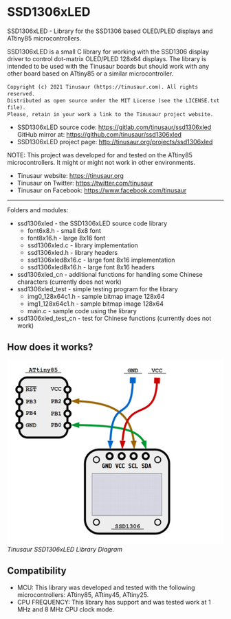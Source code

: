 # SSD1306xLED

SSD1306xLED - Library for the SSD1306 based OLED/PLED displays and ATtiny85 microcontrollers.

SSD1306xLED is a small C library for working with the SSD1306 display driver to control dot-matrix OLED/PLED 128x64 displays. The library is intended to be used with the Tinusaur boards but should work with any other board based on ATtiny85 or a similar microcontroller.

    Copyright (c) 2021 Tinusaur (https://tinusaur.com). All rights reserved.
    Distributed as open source under the MIT License (see the LICENSE.txt file).
    Please, retain in your work a link to the Tinusaur project website.

- SSD1306xLED source code:   https://gitlab.com/tinusaur/ssd1306xled  
  GitHub mirror at: https://github.com/tinusaur/ssd1306xled
- SSD1306xLED project page:  http://tinusaur.org/projects/ssd1306xled

NOTE: This project was developed for and tested on the ATtiny85 microcontrollers. It might or might not work in other environments.

- Tinusaur website: https://tinusaur.org
- Tinusaur on Twitter: https://twitter.com/tinusaur
- Tinusaur on Facebook: https://www.facebook.com/tinusaur

-------------------------------------------------------------------------------

Folders and modules:

- ssd1306xled          - the SSD1306xLED source code library
	- font6x8.h          - small 6x8 font
	- font8x16.h         - large 8x16 font
	- ssd1306xled.c      - library implementation
	- ssd1306xled.h      - library headers
	- ssd1306xled8x16.c  - large font 8x16 implementation
	- ssd1306xled8x16.h  - large font 8x16 headers
- ssd1306xled_cn       - additional functions for handling some Chinese characters (currently does not work)
- ssd1306xled_test     - simple testing program for the library
	- img0_128x64c1.h    - sample bitmap image 128x64
	- img1_128x64c1.h    - sample bitmap image 128x64
	- main.c             - sample code using the library
- ssd1306xled_test_cn  - test for Chinese functions (currently does not work)

## How does it works?

![Tinusaur SSD1306xLED Library Diagram](/media/Tinusaur-SSD1306xLED-Diagram.png "Tinusaur SSD1306xLED Library Diagram")*Tinusaur SSD1306xLED Library Diagram*

## Compatibility

- MCU: This library was developed and tested with the following microcontrollers: ATtiny85, ATtiny45, ATtiny25.
- CPU FREQUENCY: This library has support and was tested work at 1 MHz and 8 MHz CPU clock mode.
